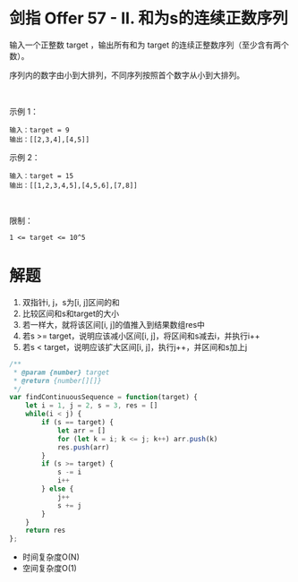 # 剑指 Offer 57 - II. 和为s的连续正数序列

输入一个正整数 target ，输出所有和为 target 的连续正整数序列（至少含有两个数）。

序列内的数字由小到大排列，不同序列按照首个数字从小到大排列。

 

示例 1：
```
输入：target = 9
输出：[[2,3,4],[4,5]]
```
示例 2：
```
输入：target = 15
输出：[[1,2,3,4,5],[4,5,6],[7,8]]
```
 

限制：
```
1 <= target <= 10^5
```

# 解题
1. 双指针i, j，s为[i, j]区间的和
2. 比较区间和s和target的大小
3. 若一样大，就将该区间[i, j]的值推入到结果数组res中
4. 若s >= target，说明应该减小区间[i, j]，将区间和s减去i，并执行i++
5. 若s < target，说明应该扩大区间[i, j]，执行j++，并区间和s加上j
```js
/**
 * @param {number} target
 * @return {number[][]}
 */
var findContinuousSequence = function(target) {
    let i = 1, j = 2, s = 3, res = []
    while(i < j) {
        if (s == target) {
            let arr = []
            for (let k = i; k <= j; k++) arr.push(k)
            res.push(arr)
        } 
        if (s >= target) {
            s -= i
            i++
        } else {
            j++
            s += j
        }
    }
    return res
};
```
- 时间复杂度O(N)
- 空间复杂度O(1)
